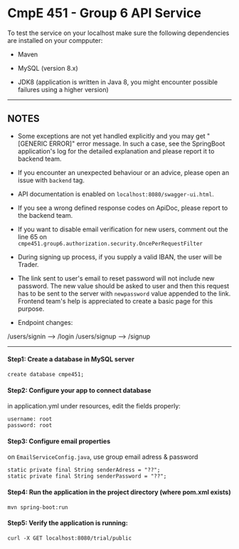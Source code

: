 # CmpE 451 - Group 6 API Service

To test the service on your localhost make sure the following dependencies are installed on your compputer:

- Maven

- MySQL (version 8.x)

- JDK8 (application is written in Java 8, you might encounter possible failures using a higher version)

---
## NOTES

- Some exceptions are not yet handled explicitly and you may get "[GENERIC ERROR]" error
message. In such a case, see the SpringBoot application's log for the detailed explanation and
please report it to backend team.

- If you encounter an unexpected behaviour or an advice, please open an issue with `backend` tag.

- API documentation is enabled on `localhost:8080/swagger-ui.html`.

- If you see a wrong defined response codes on ApiDoc, please report to the backend team.

- If you want to disable email verification for new users, comment out the line 65 on `cmpe451.group6.authorization.security.OncePerRequestFilter`

- During signing up process, if you supply a valid IBAN, the user will be Trader.

- The link sent to user's email to reset password will not include new password. The new value
should be asked to user and then this request has to be sent to the server with `newpassword` value
appended to the link. Frontend team's help is appreciated to create a basic page for this purpose. 

- Endpoint changes:

/users/signin --> /login
/users/signup --> /signup

---

#### Step1: Create a database in MySQL server

```mysql
create database cmpe451;
```

#### Step2: Configure your app to connect database
in application.yml under resources, edit the fields properly:
```
username: root
password: root
```

#### Step3: Configure email properties 
on `EmailServiceConfig.java`, use group email adress & password
```
static private final String senderAdress = "??";
static private final String senderPassword = "??";
```

#### Step4: Run the application in the project directory (where pom.xml exists)
```
mvn spring-boot:run
```

#### Step5: Verify the application is running:

```
curl -X GET localhost:8080/trial/public
```



